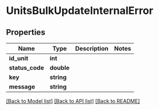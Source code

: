 # UnitsBulkUpdateInternalError

## Properties
Name | Type | Description | Notes
------------ | ------------- | ------------- | -------------
**id_unit** | **int** |  | 
**status_code** | **double** |  | 
**key** | **string** |  | 
**message** | **string** |  | 

[[Back to Model list]](../../README.md#documentation-for-models) [[Back to API list]](../../README.md#documentation-for-api-endpoints) [[Back to README]](../../README.md)

